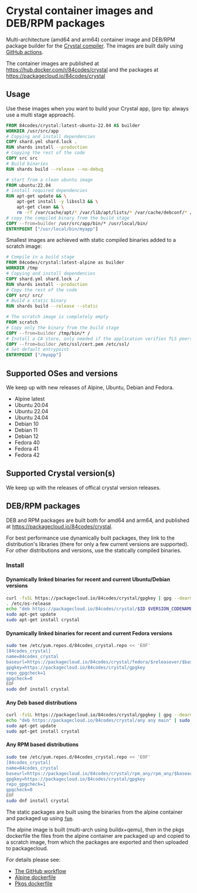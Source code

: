 # Crystal container images and DEB/RPM packages

Multi-architecture (amd64 and arm64) container image and DEB/RPM package builder for the [Crystal compiler](https://crystal-lang.org/). The images are built daily using [GitHub actions](/.github/workflows/docker.yml).

The container images are published at https://hub.docker.com/r/84codes/crystal and the packages at https://packagecloud.io/84codes/crystal

## Usage

Use these images when you want to build your Crystal app, (pro tip: always use a multi stage approach).

```Dockerfile
FROM 84codes/crystal:latest-ubuntu-22.04 AS builder
WORKDIR /usr/src/app
# Copying and install dependencies
COPY shard.yml shard.lock .
RUN shards install --production
# Copying the rest of the code
COPY src src
# Build binaries
RUN shards build --release --no-debug

# start from a clean ubuntu image
FROM ubuntu:22.04
# install required dependencies
RUN apt-get update && \
    apt-get install -y libssl3 && \
    apt-get clean && \
    rm -rf /var/cache/apt/* /var/lib/apt/lists/* /var/cache/debconf/* /var/log/*
# copy the compiled binary from the build stage
COPY --from=builder /usr/src/app/bin/* /usr/local/bin/
ENTRYPOINT ["/usr/local/bin/myapp"]
```

Smallest images are achieved with static compiled binaries added to a scratch image:

```Dockerfile
# Compile in a build stage
FROM 84codes/crystal:latest-alpine as builder
WORKDIR /tmp
# Copying and install dependencies
COPY shard.yml shard.lock ./
RUN shards install --production
# Copy the rest of the code
COPY src/ src/
# Build a static binary
RUN shards build --release --static

# The scratch image is completely empty
FROM scratch
# Copy only the binary from the build stage
COPY --from=builder /tmp/bin/* /
# Install a CA store, only needed if the application verifies TLS peers (eg. talk to a https server)
COPY --from=builder /etc/ssl/cert.pem /etc/ssl/
# Set default entrypoint
ENTRYPOINT ["/myapp"]
```

## Supported OSes and versions

We keep up with new releases of Alpine, Ubuntu, Debian and Fedora.

- Alpine latest
- Ubuntu 20.04
- Ubuntu 22.04
- Ubuntu 24.04
- Debian 10
- Debian 11
- Debian 12
- Fedora 40
- Fedora 41
- Fedora 42

## Supported Crystal version(s)

We keep up with the releases of offical crystal version releases.

## DEB/RPM packages

DEB and RPM packages are built both for amd64 and arm64, and published at https://packagecloud.io/84codes/crystal.

For best performance use dynamically built packages, they link to the distribution's libraries (there for only a few current versions are supported). For other distributions and versions, use the statically compiled binaries. 

### Install

#### Dynamically linked binaries for recent and current Ubuntu/Debian versions

```sh
curl -fsSL https://packagecloud.io/84codes/crystal/gpgkey | gpg --dearmor | sudo tee /etc/apt/trusted.gpg.d/84codes_crystal.gpg
. /etc/os-release
echo "deb https://packagecloud.io/84codes/crystal/$ID $VERSION_CODENAME main" | sudo tee /etc/apt/sources.list.d/84codes_crystal.list
sudo apt-get update
sudo apt-get install crystal
```

#### Dynamically linked binaries for recent and current Fedora versions

```sh
sudo tee /etc/yum.repos.d/84codes_crystal.repo << 'EOF'
[84codes_crystal]
name=84codes_crystal
baseurl=https://packagecloud.io/84codes/crystal/fedora/$releasever/$basearch
gpgkey=https://packagecloud.io/84codes/crystal/gpgkey
repo_gpgcheck=1
gpgcheck=0
EOF
sudo dnf install crystal
```

#### Any Deb based distributions

```sh
curl -fsSL https://packagecloud.io/84codes/crystal/gpgkey | gpg --dearmor | sudo tee /etc/apt/trusted.gpg.d/84codes_crystal.gpg
echo "deb https://packagecloud.io/84codes/crystal/any any main" | sudo tee /etc/apt/sources.list.d/84codes_crystal.list
sudo apt-get update
sudo apt-get install crystal
```

#### Any RPM based distributions

```sh
sudo tee /etc/yum.repos.d/84codes_crystal.repo << 'EOF'
[84codes_crystal]
name=84codes_crystal
baseurl=https://packagecloud.io/84codes/crystal/rpm_any/rpm_any/$basearch
gpgkey=https://packagecloud.io/84codes/crystal/gpgkey
repo_gpgcheck=1
gpgcheck=0
EOF
sudo dnf install crystal
```

The static packages are built using the binaries from the alpine container and packaged up using [`fpm`](https://fpm.readthedocs.io/en/latest/index.html).

The alpine image is built (multi-arch using buildx+qemu), then in the pkgs dockerfile the files from the alpine container are packaged up and copied to a scratch image, from which the packages are exported and then uploaded to packagecloud.

For details please see:

* [The GitHub workflow](.github/workflows/ci.yml)
* [Alpine dockerfile](alpine/Dockerfile)
* [Pkgs dockerfile](pkgs/Dockerfile)
